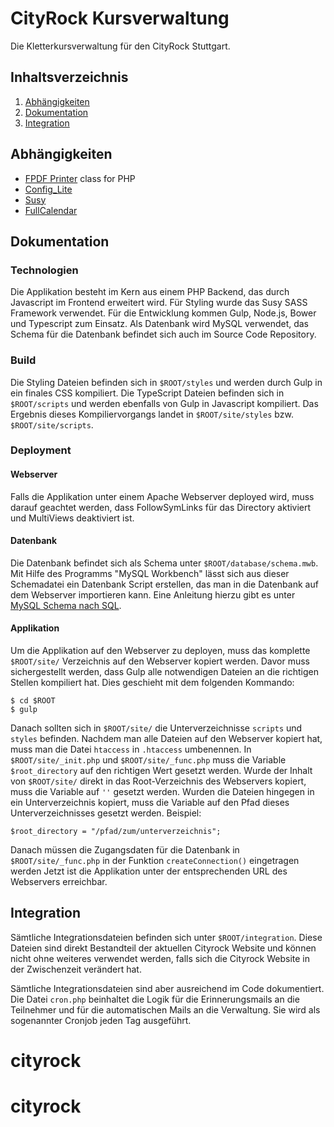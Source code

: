 # CityRock Kursverwaltung
Die Kletterkursverwaltung für den CityRock Stuttgart.

## Inhaltsverzeichnis

1. [Abhängigkeiten](#abhängigkeiten) 
2. [Dokumentation](#dokumentation)
3. [Integration](#integration)

## Abhängigkeiten
* [FPDF Printer](http://www.fpdf.org/) class for PHP
* [Config_Lite](https://github.com/pear/Config_Lite/blob/master/docs/examples)
* [Susy](http://susy.readthedocs.org/en/latest/)
* [FullCalendar](http://fullcalendar.io/)

## Dokumentation

### Technologien
Die Applikation besteht im Kern aus einem PHP Backend, das durch Javascript im Frontend erweitert wird. Für Styling wurde das Susy SASS Framework verwendet. Für die Entwicklung kommen Gulp, Node.js, Bower und Typescript zum Einsatz. Als Datenbank wird MySQL verwendet, das Schema für die Datenbank befindet sich auch im Source Code Repository.

### Build
Die Styling Dateien befinden sich in `$ROOT/styles` und werden durch Gulp in ein finales CSS kompiliert. Die TypeScript Dateien befinden sich in `$ROOT/scripts` und werden ebenfalls von Gulp in Javascript kompiliert. Das Ergebnis dieses Kompiliervorgangs landet in `$ROOT/site/styles` bzw. `$ROOT/site/scripts`. 

### Deployment

#### Webserver
Falls die Applikation unter einem Apache Webserver deployed wird, muss darauf geachtet werden, dass FollowSymLinks für das Directory aktiviert und MultiViews deaktiviert ist. 

#### Datenbank
Die Datenbank befindet sich als Schema unter `$ROOT/database/schema.mwb`. Mit Hilfe des Programms "MySQL Workbench" lässt sich aus dieser Schemadatei ein Datenbank Script erstellen, das man in die Datenbank auf dem Webserver importieren kann. Eine Anleitung hierzu gibt es unter [MySQL Schema nach SQL](http://dev.mysql.com/doc/workbench/en/wb-reverse-engineer-create-script.html).

#### Applikation
Um die Applikation auf den Webserver zu deployen, muss das komplette `$ROOT/site/` Verzeichnis auf den Webserver kopiert werden. Davor muss sichergestellt werden, dass Gulp alle notwendigen Dateien an die richtigen Stellen kompiliert hat. Dies geschieht mit dem folgenden Kommando:
```
$ cd $ROOT
$ gulp 
```

Danach sollten sich in `$ROOT/site/` die Unterverzeichnisse `scripts` und `styles` befinden.
Nachdem man alle Dateien auf den Webserver kopiert hat, muss man die Datei `htaccess` in `.htaccess` umbenennen. In `$ROOT/site/_init.php` und `$ROOT/site/_func.php` muss die Variable `$root_directory` auf den richtigen Wert gesetzt werden. Wurde der Inhalt von `$ROOT/site/` direkt in das Root-Verzeichnis des Webservers kopiert, muss die Variable auf `''` gesetzt werden. Wurden die Dateien hingegen in ein Unterverzeichnis kopiert, muss die Variable auf den Pfad dieses Unterverzeichnisses gesetzt werden. Beispiel:
```
$root_directory = "/pfad/zum/unterverzeichnis";
```

Danach müssen die Zugangsdaten für die Datenbank in `$ROOT/site/_func.php` in der Funktion `createConnection()` eingetragen werden
Jetzt ist die Applikation unter der entsprechenden URL des Webservers erreichbar.

## Integration
Sämtliche Integrationsdateien befinden sich unter `$ROOT/integration`. Diese Dateien sind direkt Bestandteil der aktuellen Cityrock Website und können nicht ohne weiteres verwendet werden, falls sich die Cityrock Website in der Zwischenzeit verändert hat. 

Sämtliche Integrationsdateien sind aber ausreichend im Code dokumentiert. Die Datei `cron.php` beinhaltet die Logik für die Erinnerungsmails an die Teilnehmer und für die automatischen Mails an die Verwaltung. Sie wird als sogenannter Cronjob jeden Tag ausgeführt. 
# cityrock
# cityrock
